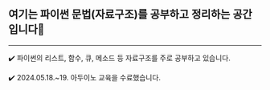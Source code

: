 ## 여기는 파이썬 문법(자료구조)를 공부하고 정리하는 공간입니다💙
-------------------------------------
✔️ 파이썬의 리스트, 함수, 큐, 메소드 등 자료구조를 주로 공부하고 있습니다. 

✔️ 2024.05.18.~19. 아두이노 교육을 수료했습니다.
